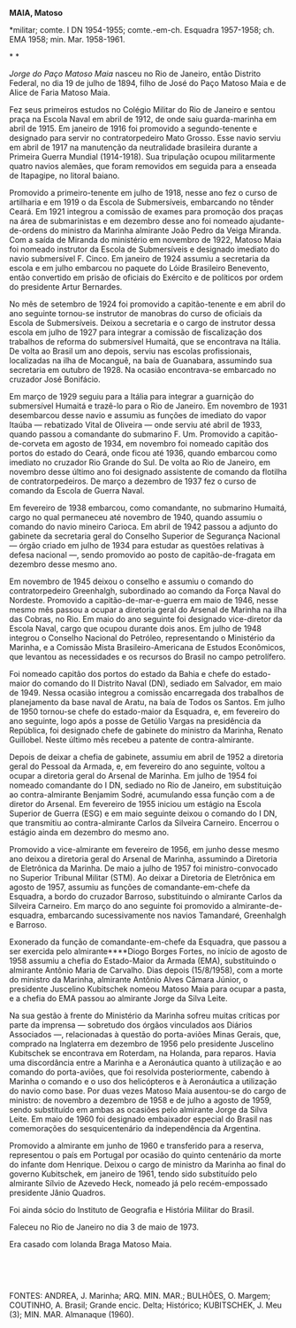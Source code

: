 **MAIA, Matoso**

\*militar; comte. I DN 1954-1955; comte.-em-ch. Esquadra 1957-1958; ch.
EMA 1958; min. Mar. 1958-1961.

* *

*Jorge do Paço Matoso Maia* nasceu no Rio de Janeiro, então Distrito
Federal, no dia 19 de julho de 1894, filho de José do Paço Matoso Maia e
de Alice de Faria Matoso Maia.

Fez seus primeiros estudos no Colégio Militar do Rio de Janeiro e sentou
praça na Escola Naval em abril de 1912, de onde saiu guarda-marinha em
abril de 1915. Em janeiro de 1916 foi promovido a segundo-tenente e
designado para servir no contratorpedeiro Mato Grosso. Esse navio serviu
em abril de 1917 na manutenção da neutralidade brasileira durante a
Primeira Guerra Mundial (1914-1918). Sua tripulação ocupou militarmente
quatro navios alemães, que foram removidos em seguida para a enseada de
Itapagipe, no litoral baiano.

Promovido a primeiro-tenente em julho de 1918, nesse ano fez o curso de
artilharia e em 1919 o da Escola de Submersíveis, embarcando no tênder
Ceará. Em 1921 integrou a comissão de exames para promoção dos praças na
área de submarinistas e em dezembro desse ano foi nomeado
ajudante-de-ordens do ministro da Marinha almirante João Pedro da Veiga
Miranda. Com a saída de Miranda do ministério em novembro de 1922,
Matoso Maia foi nomeado instrutor da Escola de Submersíveis e designado
imediato do navio submersível F. Cinco. Em janeiro de 1924 assumiu a
secretaria da escola e em julho embarcou no paquete do Lóide Brasileiro
Benevento, então convertido em prisão de oficiais do Exército e de
políticos por ordem do presidente Artur Bernardes.

No mês de setembro de 1924 foi promovido a capitão-tenente e em abril do
ano seguinte tornou-se instrutor de manobras do curso de oficiais da
Escola de Submersíveis. Deixou a secretaria e o cargo de instrutor dessa
escola em julho de 1927 para integrar a comissão de fiscalização dos
trabalhos de reforma do submersível Humaitá, que se encontrava na
Itália. De volta ao Brasil um ano depois, serviu nas escolas
profissionais, localizadas na ilha de Mocanguê, na baía de Guanabara,
assumindo sua secretaria em outubro de 1928. Na ocasião encontrava-se
embarcado no cruzador José Bonifácio.

Em março de 1929 seguiu para a Itália para integrar a guarnição do
submersível Humaitá e trazê-lo para o Rio de Janeiro. Em novembro de
1931 desembarcou desse navio e assumiu as funções de imediato do vapor
Itaúba — rebatizado Vital de Oliveira — onde serviu até abril de 1933,
quando passou a comandante do submarino F. Um. Promovido a
capitão-de-corveta em agosto de 1934, em novembro foi nomeado capitão
dos portos do estado do Ceará, onde ficou até 1936, quando embarcou como
imediato no cruzador Rio Grande do Sul. De volta ao Rio de Janeiro, em
novembro desse último ano foi designado assistente de comando da
flotilha de contratorpedeiros. De março a dezembro de 1937 fez o curso
de comando da Escola de Guerra Naval.

Em fevereiro de 1938 embarcou, como comandante, no submarino Humaitá,
cargo no qual permaneceu até novembro de 1940, quando assumiu o comando
do navio mineiro Carioca. Em abril de 1942 passou a adjunto do gabinete
da secretaria geral do Conselho Superior de Segurança Nacional — órgão
criado em julho de 1934 para estudar as questões relativas à defesa
nacional —, sendo promovido ao posto de capitão-de-fragata em dezembro
desse mesmo ano.

Em novembro de 1945 deixou o conselho e assumiu o comando do
contratorpedeiro Greenhalgh, subordinado ao comando da Força Naval do
Nordeste. Promovido a capitão-de-mar-e-guerra em maio de 1946, nesse
mesmo mês passou a ocupar a diretoria geral do Arsenal de Marinha na
ilha das Cobras, no Rio. Em maio do ano seguinte foi designado
vice-diretor da Escola Naval, cargo que ocupou durante dois anos. Em
julho de 1948 integrou o Conselho Nacional do Petróleo, representando o
Ministério da Marinha, e a Comissão Mista Brasileiro-Americana de
Estudos Econômicos, que levantou as necessidades e os recursos do Brasil
no campo petrolífero.

Foi nomeado capitão dos portos do estado da Bahia e chefe do
estado-maior do comando do II Distrito Naval (DN), sediado em Salvador,
em maio de 1949. Nessa ocasião integrou a comissão encarregada dos
trabalhos de planejamento da base naval de Aratu, na baía de Todos os
Santos. Em julho de 1950 tornou-se chefe do estado-maior da Esquadra, e,
em fevereiro do ano seguinte, logo após a posse de Getúlio Vargas na
presidência da República, foi designado chefe de gabinete do ministro da
Marinha, Renato Guillobel. Neste último mês recebeu a patente de
contra-almirante.

Depois de deixar a chefia de gabinete, assumiu em abril de 1952 a
diretoria geral do Pessoal da Armada, e, em fevereiro do ano seguinte,
voltou a ocupar a diretoria geral do Arsenal de Marinha. Em julho de
1954 foi nomeado comandante do I DN, sediado no Rio de Janeiro, em
substituição ao contra-almirante Benjamim Sodré, acumulando essa função
com a de diretor do Arsenal. Em fevereiro de 1955 iniciou um estágio na
Escola Superior de Guerra (ESG) e em maio seguinte deixou o comando do I
DN, que transmitiu ao contra-almirante Carlos da Silveira Carneiro.
Encerrou o estágio ainda em dezembro do mesmo ano.

Promovido a vice-almirante em fevereiro de 1956, em junho desse mesmo
ano deixou a diretoria geral do Arsenal de Marinha, assumindo a
Diretoria de Eletrônica da Marinha. De maio a julho de 1957 foi
ministro-convocado no Superior Tribunal Militar (STM). Ao deixar a
Diretoria de Eletrônica em agosto de 1957, assumiu as funções de
comandante-em-chefe da Esquadra, a bordo do cruzador Barroso,
substituindo o almirante Carlos da Silveira Carneiro. Em março do ano
seguinte foi promovido a almirante-de-esquadra, embarcando
sucessivamente nos navios Tamandaré, Greenhalgh e Barroso.

Exonerado da função de comandante-em-chefe da Esquadra, que passou a ser
exercida pelo almirante****Diogo Borges Fortes, no início de agosto de
1958 assumiu a chefia do Estado-Maior da Armada (EMA), substituindo o
almirante Antônio Maria de Carvalho. Dias depois (15/8/1958), com a
morte do ministro da Marinha, almirante Antônio Alves Câmara Júnior, o
presidente Juscelino Kubitschek nomeou Matoso Maia para ocupar a pasta,
e a chefia do EMA passou ao almirante Jorge da Silva Leite.

Na sua gestão à frente do Ministério da Marinha sofreu muitas críticas
por parte da imprensa — sobretudo dos órgãos vinculados aos Diários
Associados —, relacionadas à questão do porta-aviões Minas Gerais, que,
comprado na Inglaterra em dezembro de 1956 pelo presidente Juscelino
Kubitschek se encontrava em Roterdam, na Holanda, para reparos. Havia
uma discordância entre a Marinha e a Aeronáutica quanto à utilização e
ao comando do porta-aviões, que foi resolvida posteriormente, cabendo à
Marinha o comando e o uso dos helicópteros e à Aeronáutica a utilização
do navio como base. Por duas vezes Matoso Maia ausentou-se do cargo de
ministro: de novembro a dezembro de 1958 e de julho a agosto de 1959,
sendo substituído em ambas as ocasiões pelo almirante Jorge da Silva
Leite. Em maio de 1960 foi designado embaixador especial do Brasil nas
comemorações do sesquicentenário da independência da Argentina.

Promovido a almirante em junho de 1960 e transferido para a reserva,
representou o país em Portugal por ocasião do quinto centenário da morte
do infante dom Henrique. Deixou o cargo de ministro da Marinha ao final
do governo Kubitschek, em janeiro de 1961, tendo sido substituído pelo
almirante Sílvio de Azevedo Heck, nomeado já pelo recém-empossado
presidente Jânio Quadros.

Foi ainda sócio do Instituto de Geografia e História Militar do Brasil.

Faleceu no Rio de Janeiro no dia 3 de maio de 1973.

Era casado com Iolanda Braga Matoso Maia.

 

 

FONTES: ANDREA, J. Marinha; ARQ. MIN. MAR.; BULHÕES, O. Margem;
COUTINHO, A. Brasil; Grande encic. Delta; Histórico; KUBITSCHEK, J. Meu
(3); MIN. MAR. Almanaque (1960).

 
